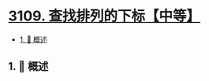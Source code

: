 # [3109. 查找排列的下标【中等】](https://github.com/tnotesjs/TNotes.leetcode/tree/main/notes/3109.%20%E6%9F%A5%E6%89%BE%E6%8E%92%E5%88%97%E7%9A%84%E4%B8%8B%E6%A0%87%E3%80%90%E4%B8%AD%E7%AD%89%E3%80%91)

<!-- region:toc -->

- [1. 📝 概述](#1--概述)

<!-- endregion:toc -->

## 1. 📝 概述
